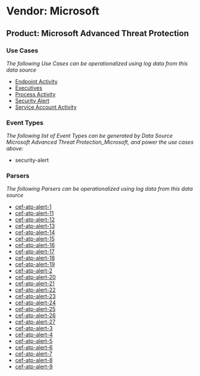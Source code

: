 Vendor: Microsoft
=================
Product: Microsoft Advanced Threat Protection
---------------------------------------------

### Use Cases

_The following Use Cases can be operationalized using log data from this data source_

* [Endpoint Activity](../UseCases/usecase_endpoint_activity.md)
* [Executives](../UseCases/usecase_executives.md)
* [Process Activity](../UseCases/usecase_process_activity.md)
* [Security Alert](../UseCases/usecase_security_alert.md)
* [Service Account Activity](../UseCases/usecase_service_account_activity.md)


### Event Types

_The following list of Event Types can be generated by Data Source Microsoft Advanced Threat Protection_Microsoft, and power the use cases above:_

- security-alert


### Parsers

_The following Parsers can be operationalized using log data from this data source_

* [cef-atp-alert-1](../Parsers/parserContent_cef-atp-alert-1.md)
* [cef-atp-alert-11](../Parsers/parserContent_cef-atp-alert-11.md)
* [cef-atp-alert-12](../Parsers/parserContent_cef-atp-alert-12.md)
* [cef-atp-alert-13](../Parsers/parserContent_cef-atp-alert-13.md)
* [cef-atp-alert-14](../Parsers/parserContent_cef-atp-alert-14.md)
* [cef-atp-alert-15](../Parsers/parserContent_cef-atp-alert-15.md)
* [cef-atp-alert-16](../Parsers/parserContent_cef-atp-alert-16.md)
* [cef-atp-alert-17](../Parsers/parserContent_cef-atp-alert-17.md)
* [cef-atp-alert-18](../Parsers/parserContent_cef-atp-alert-18.md)
* [cef-atp-alert-19](../Parsers/parserContent_cef-atp-alert-19.md)
* [cef-atp-alert-2](../Parsers/parserContent_cef-atp-alert-2.md)
* [cef-atp-alert-20](../Parsers/parserContent_cef-atp-alert-20.md)
* [cef-atp-alert-21](../Parsers/parserContent_cef-atp-alert-21.md)
* [cef-atp-alert-22](../Parsers/parserContent_cef-atp-alert-22.md)
* [cef-atp-alert-23](../Parsers/parserContent_cef-atp-alert-23.md)
* [cef-atp-alert-24](../Parsers/parserContent_cef-atp-alert-24.md)
* [cef-atp-alert-25](../Parsers/parserContent_cef-atp-alert-25.md)
* [cef-atp-alert-26](../Parsers/parserContent_cef-atp-alert-26.md)
* [cef-atp-alert-27](../Parsers/parserContent_cef-atp-alert-27.md)
* [cef-atp-alert-3](../Parsers/parserContent_cef-atp-alert-3.md)
* [cef-atp-alert-4](../Parsers/parserContent_cef-atp-alert-4.md)
* [cef-atp-alert-5](../Parsers/parserContent_cef-atp-alert-5.md)
* [cef-atp-alert-6](../Parsers/parserContent_cef-atp-alert-6.md)
* [cef-atp-alert-7](../Parsers/parserContent_cef-atp-alert-7.md)
* [cef-atp-alert-8](../Parsers/parserContent_cef-atp-alert-8.md)
* [cef-atp-alert-9](../Parsers/parserContent_cef-atp-alert-9.md)
